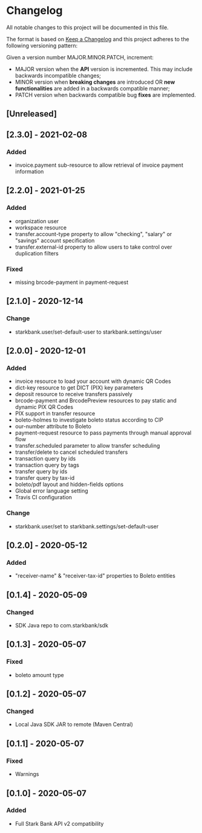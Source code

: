 # Changelog

All notable changes to this project will be documented in this file.

The format is based on [Keep a Changelog](https://keepachangelog.com/en/1.0.0/)
and this project adheres to the following versioning pattern:

Given a version number MAJOR.MINOR.PATCH, increment:

- MAJOR version when the **API** version is incremented. This may include backwards incompatible changes;
- MINOR version when **breaking changes** are introduced OR **new functionalities** are added in a backwards compatible manner;
- PATCH version when backwards compatible bug **fixes** are implemented.


## [Unreleased]

## [2.3.0] - 2021-02-08
### Added
- invoice.payment sub-resource to allow retrieval of invoice payment information

## [2.2.0] - 2021-01-25
### Added
- organization user
- workspace resource
- transfer.account-type property to allow "checking", "salary" or "savings" account specification
- transfer.external-id property to allow users to take control over duplication filters
### Fixed
- missing brcode-payment in payment-request

## [2.1.0] - 2020-12-14
### Change
- starkbank.user/set-default-user to starkbank.settings/user

## [2.0.0] - 2020-12-01
### Added
- invoice resource to load your account with dynamic QR Codes
- dict-key resource to get DICT (PIX) key parameters
- deposit resource to receive transfers passively
- brcode-payment and BrcodePreview resources to pay static and dynamic PIX QR Codes
- PIX support in transfer resource
- boleto-holmes to investigate boleto status according to CIP
- our-number attribute to Boleto
- payment-request resource to pass payments through manual approval flow
- transfer.scheduled parameter to allow transfer scheduling
- transfer/delete to cancel scheduled transfers
- transaction query by ids
- transaction query by tags
- transfer query by ids
- transfer query by tax-id
- boleto/pdf layout and hidden-fields options
- Global error language setting
- Travis CI configuration
### Change
- starkbank.user/set to starkbank.settings/set-default-user

## [0.2.0] - 2020-05-12
### Added
- "receiver-name" & "receiver-tax-id" properties to Boleto entities

## [0.1.4] - 2020-05-09
### Changed
- SDK Java repo to com.starkbank/sdk

## [0.1.3] - 2020-05-07
### Fixed
- boleto amount type

## [0.1.2] - 2020-05-07
### Changed
- Local Java SDK JAR to remote (Maven Central)

## [0.1.1] - 2020-05-07
### Fixed
- Warnings

## [0.1.0] - 2020-05-07
### Added
- Full Stark Bank API v2 compatibility
